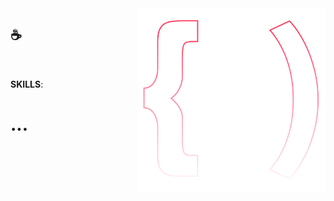 <img src="logo.svg" width="300px" min-width="300px" max-width="300px" align="right" alt="Logo Bruno">

<h2>☕</h2>

</br>

<p><strong>SKILLS</strong>:</p>

<h1><strong>...</strong></h1>

<br>
